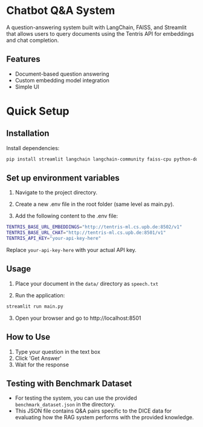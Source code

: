 # Chatbot Q&A System

A question-answering system built with LangChain, FAISS, and Streamlit that allows users to query documents using the Tentris API for embeddings and chat completion.

## Features
- Document-based question answering
- Custom embedding model integration
- Simple UI

# Quick Setup


## Installation

Install dependencies:
```bash
pip install streamlit langchain langchain-community faiss-cpu python-dotenv openai
```
## Set up environment variables
1. Navigate to the project directory.

2. Create a new .env file in the root folder (same level as main.py).

3. Add the following content to the .env file:

```bash 
TENTRIS_BASE_URL_EMBEDDINGS="http://tentris-ml.cs.upb.de:8502/v1"
TENTRIS_BASE_URL_CHAT="http://tentris-ml.cs.upb.de:8501/v1"
TENTRIS_API_KEY="your-api-key-here"
```
Replace ```your-api-key-here``` with your actual API key.


## Usage

1. Place your document in the `data/` directory as `speech.txt`

2. Run the application:
```bash
streamlit run main.py
```
3. Open your browser and go to http://localhost:8501

## How to Use
1. Type your question in the text box
2. Click 'Get Answer'
3. Wait for the response

## Testing with Benchmark Dataset
- For testing the system, you can use the provided `benchmark_dataset.json` in the directory. 
- This JSON file contains Q&A pairs specific to the DICE data for evaluating how the RAG system performs with the provided knowledge.